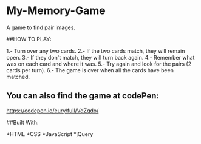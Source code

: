 # My-Memory-Game

A game to find pair images.

##HOW TO PLAY:

1.- Turn over any two cards.
2.- If the two cards match, they will remain open.
3.- If they don't match, they will turn back again.
4.- Remember what was on each card and where it was.
5.- Try again and look for the pairs (2 cards per turn).
6.- The game is over when all the cards have been matched.


## You can also find the game at codePen:

https://codepen.io/eury/full/VdZqdo/

##Built With:

*HTML
*CSS
*JavaScript
*jQuery



